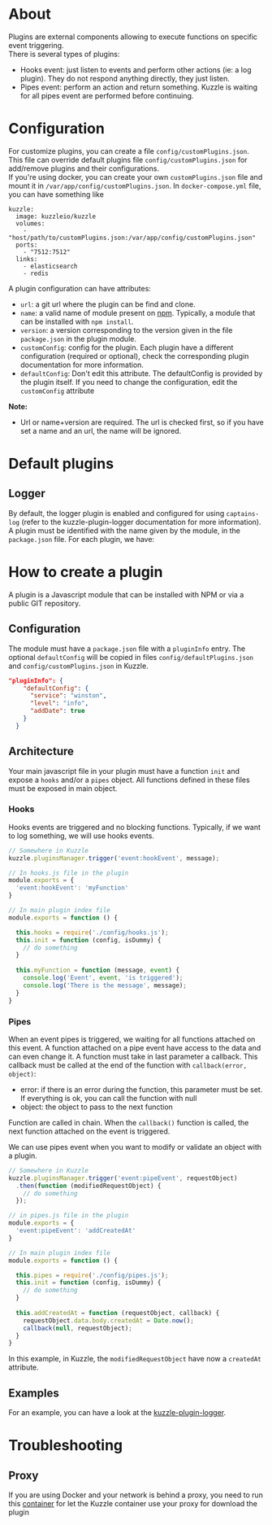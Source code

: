 # About

Plugins are external components allowing to execute functions on specific event triggering.  
There is several types of plugins:

* Hooks event: just listen to events and perform other actions (ie: a log plugin). They do not respond anything directly, they just listen.
* Pipes event: perform an action and return something. Kuzzle is waiting for all pipes event are performed before continuing.

# Configuration

For customize plugins, you can create a file `config/customPlugins.json`. This file can override default plugins file `config/customPlugins.json` for add/remove plugins and their configurations.  
If you're using docker, you can create your own `customPlugins.json` file and mount it in `/var/app/config/customPlugins.json`. In `docker-compose.yml` file, you can have something like

```
kuzzle:
  image: kuzzleio/kuzzle
  volumes:
    - "host/path/to/customPlugins.json:/var/app/config/customPlugins.json"
  ports:
    - "7512:7512"
  links:
    - elasticsearch
    - redis
```

A plugin configuration can have attributes:

* `url`: a git url where the plugin can be find and clone.
* `name`: a valid name of module present on [npm](https://www.npmjs.com/). Typically, a module that can be installed with `npm install`.
* `version`: a version corresponding to the version given in the file `package.json` in the plugin module.
* `customConfig`: config for the plugin. Each plugin have a different configuration (required or optional), check the corresponding plugin documentation for more information.
* `defaultConfig`: Don't edit this attribute. The defaultConfig is provided by the plugin itself. If you need to change the configuration, edit the `customConfig` attribute

**Note:** 
* Url or name+version are required. The url is checked first, so if you have set a name and an url, the name will be ignored.

# Default plugins

## Logger

By default, the logger plugin is enabled and configured for using `captains-log` (refer to the kuzzle-plugin-logger documentation for more information).  
A plugin must be identified with the name given by the module, in the `package.json` file. For each plugin, we have:

# How to create a plugin

A plugin is a Javascript module that can be installed with NPM or via a public GIT repository.

## Configuration

The module must have a `package.json` file with a `pluginInfo` entry. The optional `defaultConfig` will be copied in files `config/defaultPlugins.json` and `config/customPlugins.json` in Kuzzle.

```json
"pluginInfo": {
    "defaultConfig": {
      "service": "winston",
      "level": "info",
      "addDate": true
    }
  }
```

## Architecture

Your main javascript file in your plugin must have a function `init` and expose a `hooks` and/or a `pipes` object. All functions defined in these files must be exposed in main object.

### Hooks

Hooks events are triggered and no blocking functions. Typically, if we want to log something, we will use hooks events.

```js
// Somewhere in Kuzzle
kuzzle.pluginsManager.trigger('event:hookEvent', message);
```

```js
// In hooks.js file in the plugin
module.exports = {
  'event:hookEvent': 'myFunction'
}
```

```js
// In main plugin index file
module.exports = function () {

  this.hooks = require('./config/hooks.js');
  this.init = function (config, isDummy) {
    // do something
  }
  
  this.myFunction = function (message, event) {
    console.log('Event', event, 'is triggered');
    console.log('There is the message', message);
  }
}
```

### Pipes

When an event pipes is triggered, we waiting for all functions attached on this event. A function attached on a pipe event have access to the data and can even change it.
A function must take in last parameter a callback. This callback must be called at the end of the function with `callback(error, object)`:

* error: if there is an error during the function, this parameter must be set. If everything is ok, you can call the function with null
* object: the object to pass to the next function

Function are called in chain. When the `callback()` function is called, the next function attached on the event is triggered.

We can use pipes event when you want to modify or validate an object with a plugin.

```js
// Somewhere in Kuzzle
kuzzle.pluginsManager.trigger('event:pipeEvent', requestObject)
  .then(function (modifiedRequestObject) {
    // do something
  });
```

```js
// in pipes.js file in the plugin
module.exports = {
  'event:pipeEvent': 'addCreatedAt'
}
```

```js
// In main plugin index file
module.exports = function () {

  this.pipes = require('./config/pipes.js');
  this.init = function (config, isDummy) {
    // do something
  }
  
  this.addCreatedAt = function (requestObject, callback) {
    requestObject.data.body.createdAt = Date.now();
    callback(null, requestObject);
  }
}
```

In this example, in Kuzzle, the `modifiedRequestObject` have now a `createdAt` attribute.


## Examples

For an example, you can have a look at the [kuzzle-plugin-logger](https://github.com/kuzzleio/kuzzle-plugin-logger).

# Troubleshooting

## Proxy

If you are using Docker and your network is behind a proxy, you need to run this [container](https://hub.docker.com/r/klabs/forgetproxy/) for let the Kuzzle container use your proxy for download the plugin